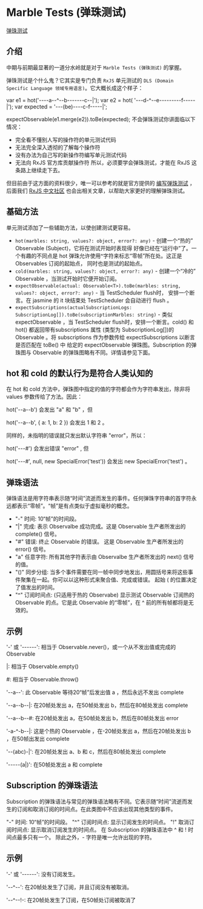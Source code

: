 <!--
 * @Author: tangdaoyong
 * @Date: 2021-06-08 14:41:58
 * @LastEditors: tangdaoyong
 * @LastEditTime: 2021-06-08 16:36:46
 * @Description: Marble Tests (弹珠测试)
-->
# Marble Tests (弹珠测试)

[弹珠测试](https://cn.rx.js.org/manual/usage.html#h12)

## 介绍

中期与前期最显著的一道分水岭就是对于 `Marble Tests (弹珠测试)` 的掌握。

弹珠测试是个什么鬼？它其实是专门负责 `RxJS` 单元测试的 `DLS (Domain Specific Language 领域专用语言)`。它大概长成这个样子：

var e1 = hot('----a--^--b-------c--|');
var e2 = hot(  '---d-^--e---------f-----|');
var expected =      '---(be)----c-f-----|';

expectObservable(e1.merge(e2)).toBe(expected);
不会弹珠测试你讲面临以下情况：

* 完全看不懂别人写的操作符的单元测试代码
* 无法完全深入透彻的了解每个操作符
* 没有办法为自己写的新操作符编写单元测试代码
* 无法向 RxJS 官方库贡献操作符
所以，必须要学会弹珠测试，才能在 RxJS 这条路上继续走下去。

但目前由于这方面的资料很少，唯一可以参考的就是官方提供的 [编写弹珠测试](https://link.zhihu.com/?target=http%3A//cn.rx.js.org/manual/usage.html) ，后面我们 [RxJS 中文社区](https://link.zhihu.com/?target=https%3A//github.com/RxJS-CN) 也会出相关文章，以帮助大家更好的理解弹珠测试。

## 基础方法

单元测试添加了一些辅助方法，以使创建测试更容易。

* `hot(marbles: string, values?: object, error?: any)` - 创建一个“热的” Observable (Subject)，它将在测试开始时表现得 好像已经在“运行中”了。一个有趣的不同点是 hot 弹珠允许使用^字符来标志“零帧”所在处。这正是 Observables 订阅的起始点， 同时也是测试的起始点。
* `cold(marbles: string, values?: object, error?: any)` - 创建一个“冷的” Observable ，当测试开始时它便开始订阅。
* `expectObservable(actual: Observable<T>).toBe(marbles: string, values?: object, error?: any)` - 当 TestScheduler flush时， 安排一个断言。在 jasmine 的 it 块结束处 TestScheduler 会自动进行 flush 。
* `expectSubscriptions(actualSubscriptionLogs: SubscriptionLog[]).toBe(subscriptionMarbles: string)` - 类似 expectObservable ，当 TestScheduler flush时，安排一个断言。cold() 和 hot() 都返回带有subscriptions 属性 (类型为 SubscriptionLog[])的 Observable 。将 subscriptions 作为参数传给 expectSubscriptions 以断言是否匹配在 toBe() 中 给定的 expectObservable 弹珠图。Subscription 的弹珠图与 Observable 的弹珠图略有不同。详情请参见下面。

## hot 和 cold 的默认行为是符合人类认知的

在 hot 和 cold 方法中，弹珠图中指定的值的字符都会作为字符串发出，除非将 values 参数传给了方法。因此：

hot('--a--b') 会发出 "a" 和 "b" ，但

hot('--a--b', { a: 1, b: 2 }) 会发出 1 和 2 。

同样的，未指明的错误就只发出默认字符串 "error"，所以：

hot('---#') 会发出错误 "error" , 但

hot('---#', null, new SpecialError('test')) 会发出 new SpecialError('test') 。

## 弹珠语法
弹珠语法是用字符串表示随“时间”流逝而发生的事件。任何弹珠字符串的首字符永远都表示“零帧”。“帧”是有点类似于虚拟毫秒的概念。

* "-" 时间: 10“帧”的时间段。
* "|" 完成: 表示 Observalbe 成功完成。这是 Observable 生产者所发出的 complete() 信号。
* "#" 错误: 终止 Observable 的错误。 这是 Observable 生产者所发出的 error() 信号。
* "a" 任意字符: 所有其他字符表示由 Observalbe 生产者所发出的 next() 信号的值。
* "()" 同步分组: 当多个事件需要在同一帧中同步地发出，用圆括号来将这些事件聚集在一起。你可以以这种形式来聚合值、完成或错误。 起始 ( 的位置决定了值发出的时间。
* "^" 订阅时间点: (只适用于热的 Observabe) 显示测试 Observable 订阅热的 Observable 的点。它是此 Observable 的“零帧”，在 ^ 前的所有帧都将是无效的。

## 示例
'-' 或 '------': 相当于 Observable.never()，或一个从不发出值或完成的 Observable

|: 相当于 Observable.empty()

#: 相当于 Observable.throw()

'--a--': 此 Observable 等待20“帧”后发出值 a ，然后永远不发出 complete

'--a--b--|: 在20帧处发出 a，在50帧处发出 b，然后在80帧处发出 complete

'--a--b--#: 在20帧处发出 a，在50帧处发出 b，然后在80帧处发出 error

'-a-^-b--|: 这是个热的 Observable ，在-20帧处发出 a，然后在20帧处发出 b ，在50帧出发出 complete

'--(abc)-|': 在20帧处发出 a、b 和 c，然后在80帧处发出 complete

'-----(a|)': 在50帧处发出 a 和 complete

## Subscription 的弹珠语法
Subscription 的弹珠语法与常见的弹珠语法略有不同。它表示随“时间”流逝而发生的订阅和取消订阅的时间点。在此类图中不应该出现其他类型的事件。

"-" 时间: 10“帧”的时间段。
"^" 订阅时间点: 显示订阅发生的时间点。
"!" 取消订阅时间点: 显示取消订阅发生的时间点。
在 Subscription 的弹珠语法中 ^ 和 ! 时间点最多只有一个。 除此之外，- 字符是唯一允许出现的字符。

## 示例
'-' 或 '------': 没有订阅发生。

'--^--': 在20帧处发生了订阅，并且订阅没有被取消。

'--^--!-: 在20帧处发生了订阅，在50帧处订阅被取消了